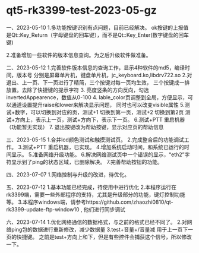 # qt5-rk3399-test-2023-05-gz

一、2023-05-10
1.多功能按键识别有点问题，目前已经解决。
  ok按键的上报值是Qt::Key_Return（字母键盘的回车键），而不是Qt::Key_Enter(数字键盘的回车键)

2.准备增加一些软件的版本信息查询。为之后升级软件做准备。



二、2023-05-12
1.完善软件版本信息的查询工作，显示4种软件的md5，编译时间，版本号
   分别是屏幕单片机，键盘单片机，jc_keyboard.ko,libdrv722.so
2.对退出、上一页、下一页进行了精简，三个按键对每一页均生效，
   三个按键成一排放置。去除了快捷键的提示字符
3. 亮度竖条的方向反向，勾选invertedAppearence，数值从0-100
4. lable_color页调整到全局，方便显示，可以通道设置提升raise和lower来解决显示问题，
   同时也可以改变visible属性
5.测试+数字，可以切换到对应的页，测试+1 切换到第一页，测试+2 切换到第2页
  测试+方向上，表示上一页，测试+方向下，表示下一页。
6.测试+PTT 重启机器（功能暂无实现）
7. 退出按键改为帮助按键，显示对应页的帮助信息 





三、2023-05-15
1.合并lcd颜色测试和触摸测试页。
2.完成整合后的功能调试工作。
3.测试+PTT 重启机器，已实现。
4.增加系统启动时间，和系统已运行的时间显示。
5.准备网络升级功能。
6.解决网络测试页中一个错误的显示，“eth2”字符显示到了ping的状态区域，已删除解决。
7.完善帮助按钮的功能。



四、2023-07-07
1.网络控制与升级的改进，待优化。



五、2023-07-12
1.基本功能已经完成，待使用中进行优化
2.本程序运行在rk3399端，需要一些外部程序的支持，尤其是升级部分的功能，键灯控制功能等。
3.本程序windows端，请参考https://github.com/zhaozhi0810/qt-rk3399-update-ftp-window10 , 他们进行同步调试





六、2023-07-14
1.优化网络通信的数据格式，与之前的格式已经不同了。
2.对网络ping包的数据进行重新修改，减少数据量
3.test+音量+/音量减 用于上一页下一页的快捷键。 之前是test+方向上和下，但是有些控件会捕获这个信号，所以修改一下。




